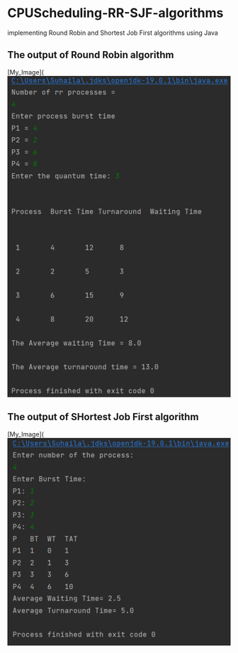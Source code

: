 # CPUScheduling-RR-SJF-algorithms
implementing Round Robin and Shortest Job First algorithms using Java
## The output of Round Robin algorithm
[My_Image](![Screenshot_2](RR.png)
## The output of SHortest Job First algorithm
[My_Image](![Screenshot_3](SJF.png)
